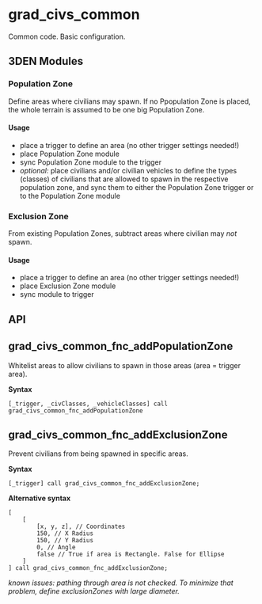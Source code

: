 # grad\_civs\_common

Common code. Basic configuration.

## 3DEN Modules

### Population Zone

Define areas where civilians may spawn. If no Ppopulation Zone is placed, the whole terrain is assumed to be one big Population Zone.

#### Usage

* place a trigger to define an area (no other trigger settings needed!)
* place Population Zone module
* sync Population Zone module to the trigger
* _optional:_ place civilians and/or civilian vehicles to define the types (classes) of civilians that are allowed to spawn in the respective population zone, and sync them to either the Population Zone trigger or to the Population Zone module


### Exclusion Zone

From existing Population Zones, subtract areas  where civilian may *not* spawn.

#### Usage

* place a trigger to define an area (no other trigger settings needed!)
* place Exclusion Zone module
* sync module to trigger


## API

## grad_civs_common_fnc_addPopulationZone

Whitelist areas to allow civilians to spawn in those areas (area = trigger area).

**Syntax**
```sqf
[_trigger, _civClasses, _vehicleClasses] call grad_civs_common_fnc_addPopulationZone
```

## grad_civs_common_fnc_addExclusionZone

Prevent civilians from being spawned in specific areas.

**Syntax**
```sqf
[_trigger] call grad_civs_common_fnc_addExclusionZone;
```

**Alternative syntax**
```sqf
[
    [
        [x, y, z], // Coordinates
        150, // X Radius
        150, // Y Radius
        0, // Angle
        false // True if area is Rectangle. False for Ellipse
    ]
] call grad_civs_common_fnc_addExclusionZone;
```

*known issues: pathing through area is not checked. To minimize that problem, define exclusionZones with large diameter.*